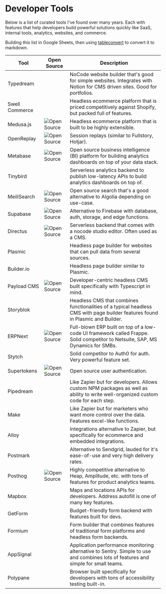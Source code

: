 # Developer Tools

Below is a list of curated tools I've found over many years. Each with features that help developers build powerful solutions quickly like SaaS, internal tools, analytics, websites, and commerce.

Building this list in Google Sheets, then using [tableconvert](https://tableconvert.com/) to convert it to markdown.

| Tool           | Open Source                                                     | Description                                                                                                                       |
|----------------|-----------------------------------------------------------------|-----------------------------------------------------------------------------------------------------------------------------------|
| Typedream      |                                                                 | NoCode website builder that's good for simple websites. Integrates with Notion for CMS driven sites. Good for portfolios.         |
| Swell Commerce |                                                                 | Headless ecommerce platform that is priced competitively against Shopify, but packed full of features.                            |
| Medusa.js      | ![Open Source](https://img.shields.io/badge/Open_Source-3D6BAF) | Headless ecommerce platform that is built to be highly extensible.                                                                |
| OpenReplay     | ![Open Source](https://img.shields.io/badge/Open_Source-3D6BAF) | Session replays (similar to Fullstory, Hotjar).                                                                                   |
| Metabase       | ![Open Source](https://img.shields.io/badge/Open_Source-3D6BAF) | Open source business intelligence (BI) platform for building analytics dashboards on top of your data stack.                      |
| Tinybird       |                                                                 | Serverless analytics backend to publish low-latency APIs to build analytics dashboards on top of.                                 |
| MeiliSearch    | ![Open Source](https://img.shields.io/badge/Open_Source-3D6BAF) | Open source search that's a good alternative to Algolia depending on use-case.                                                    |
| Supabase       | ![Open Source](https://img.shields.io/badge/Open_Source-3D6BAF) | Alternative to Firebase with database, auth, storage, and edge functions.                                                         |
| Directus       | ![Open Source](https://img.shields.io/badge/Open_Source-3D6BAF) | Serverless backend that comes with a nocode studio editor. Often used as a CMS.                                                   |
| Plasmic        |                                                                 | Headless page builder for websites that can pull data from several sources.                                                       |
| Builder.io     |                                                                 | Headless page builder similar to Plasmic.                                                                                         |
| Payload CMS    | ![Open Source](https://img.shields.io/badge/Open_Source-3D6BAF) | Developer-centric headless CMS built specifically with Typescript in mind.                                                        |
| Storyblok      |                                                                 | Headless CMS that combines functionalities of a typical headless CMS with page builder features found in Plasmic and Builder.     |
| ERPNext        | ![Open Source](https://img.shields.io/badge/Open_Source-3D6BAF) | Full-blown ERP built on top of a low-code UI framework called Frappe. Solid competitor to Netsuite, SAP, MS Dynamics for SMBs.    |
| Stytch         |                                                                 | Solid competitor to Auth0 for auth. Very powerful feature set.                                                                    |
| Supertokens    | ![Open Source](https://img.shields.io/badge/Open_Source-3D6BAF) | Open source user authentication.                                                                                                  |
| Pipedream      |                                                                 | Like Zapier but for developers. Allows custom NPM packages as well as ability to write well-organized custom code for each step.  |
| Make           |                                                                 | Like Zapier but for marketers who want more control over the data. Features excel-like functions.                                 |
| Alloy          |                                                                 | Integrations alternative to Zapier, but specifically for ecommerce and embedded integrations.                                     |
| Postmark       |                                                                 | Alternative to Sendgrid, lauded for it's ease-of-use and very high delivery rates.                                                |
| Posthog        | ![Open Source](https://img.shields.io/badge/Open_Source-3D6BAF) | Highly competitive alternative to Heap, Amplitude, etc. with tons of features for product analytics teams.                        |
| Mapbox         |                                                                 | Maps and locations APIs for developers. Address autofill is one of many key features.                                             |
| GetForm        |                                                                 | Budget-friendly form backend with features built for devs.                                                                        |
| Formium        |                                                                 | Form builder that combines features of traditional form platforms and headless form backends.                                     |
| AppSignal      |                                                                 | Application performance monitoring alternative to Sentry. Simple to use and combines lots of features and simple for small teams. |
| Polypane       |                                                                 | Browser built specifically for developers with tons of accessibility testing built-in.                                            |
